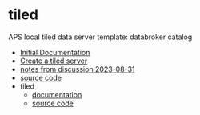 # tiled

APS local tiled data server template: databroker catalog

- [Initial Documentation](./documentation.md)
- [Create a tiled server](./create.md)
- [notes from discussion 2023-08-31](./notes-2023-08-31.md)
- [source code](https://github.com/BCDA-APS/tiled-template)
- tiled
   - [documentation](https://blueskyproject.io/tiled/)
   - [source code](https://github.com/bluesky/tiled)
